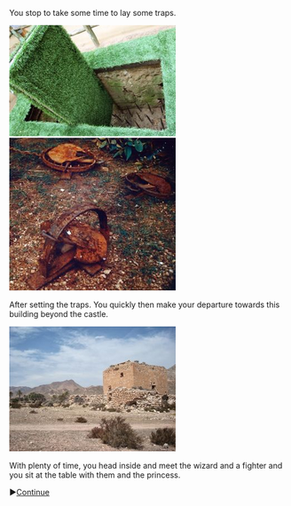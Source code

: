 You stop to take some time to lay some traps.

![Traps1](../Knight/img/trap_1sm.jpg)![Traps2](../Knight/img/trap_2sm.jpg)

After setting the traps.  You quickly then make your departure towards this building beyond the castle.

![Hideout](../Knight/img/hideoutsm.jpg)

With plenty of time, you head inside and meet the wizard and a fighter and you sit at the table with them and the princess.

:arrow_forward:[Continue](./ThiefScene5.md)
